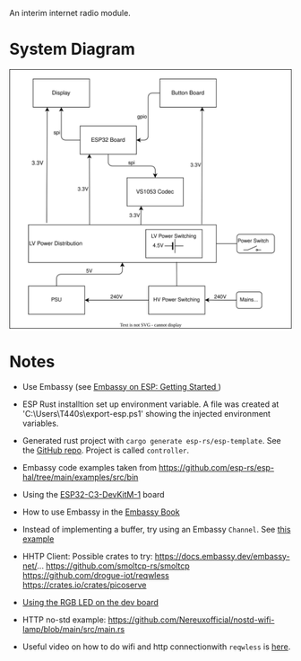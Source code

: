 An interim internet radio module. 


# System Diagram
![](./hardware/system/System.drawio.svg)


# Notes
- Use Embassy (see [Embassy on ESP: Getting Started ](https://dev.to/theembeddedrustacean/embassy-on-esp-getting-started-27fi))

- ESP Rust installtion set up environment variable.  A file was created at 'C:\Users\T440s\export-esp.ps1' showing the injected environment variables. 

- Generated rust project with `cargo generate esp-rs/esp-template`. See the [GitHub repo](https://github.com/esp-rs/esp-template). Project is called `controller`.

- Embassy code examples taken from https://github.com/esp-rs/esp-hal/tree/main/examples/src/bin

- Using the [ESP32-C3-DevKitM-1](https://docs.espressif.com/projects/esp-dev-kits/en/latest/esp32c3/esp32-c3-devkitm-1/user_guide.html#) board 

- How to  use Embassy in the [Embassy Book](https://embassy.dev/book/)

- Instead of implementing a buffer, try using an Embassy `Channel`. See [this example](https://dev.to/theembeddedrustacean/sharing-data-among-tasks-in-rust-embassy-synchronization-primitives-59hk)

- HHTP Client: Possible crates to try:
https://docs.embassy.dev/embassy-net/...
https://github.com/smoltcp-rs/smoltcp
https://github.com/drogue-iot/reqwless
https://crates.io/crates/picoserve


- [Using the RGB LED on the dev board](https://github.com/kayhannay/esp32-rgb-led/blob/main/src/main.rs)

- HTTP no-std example: https://github.com/Nereuxofficial/nostd-wifi-lamp/blob/main/src/main.rs

- Useful video on how to do wifi and http connectionwith `reqwless` is [here](https://www.youtube.com/watch?v=AC4nZ67Qj20).